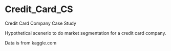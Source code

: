 # Credit_Card_CS
Credit Card Company Case Study

Hypothetical scenerio to do market segmentation for a credit card company.

Data is from kaggle.com
